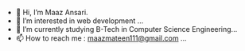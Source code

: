 - 👋 Hi, I’m Maaz Ansari.
- 👀 I’m interested in web development ...
- 🌱 I’m currently studying B-Tech in Computer Science Engineering...
- 📫 How to reach me : maazmateen111@gmail.com ...

<!---
Maazans31126/Maazans31126 is a ✨ special ✨ repository because its `README.md` (this file) appears on your GitHub profile.
You can click the Preview link to take a look at your changes.
--->
